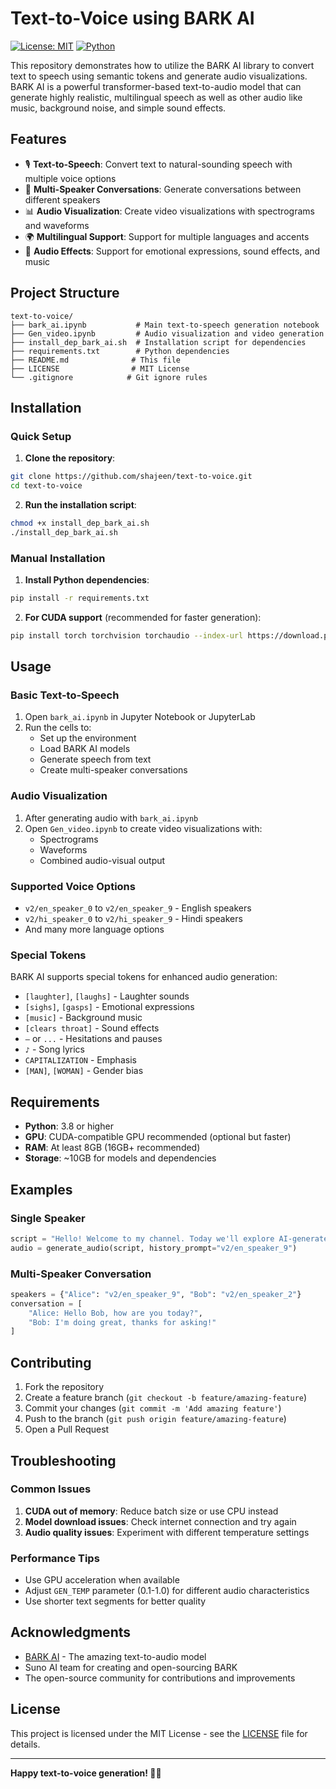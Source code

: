 # Text-to-Voice using BARK AI

[![License: MIT](https://img.shields.io/badge/License-MIT-yellow.svg)](https://opensource.org/licenses/MIT)
[![Python](https://img.shields.io/badge/python-3.8+-blue.svg)](https://www.python.org/downloads/)

This repository demonstrates how to utilize the BARK AI library to convert text to speech using semantic tokens and generate audio visualizations. BARK AI is a powerful transformer-based text-to-audio model that can generate highly realistic, multilingual speech as well as other audio like music, background noise, and simple sound effects.

## Features

- 🎙️ **Text-to-Speech**: Convert text to natural-sounding speech with multiple voice options
- 👥 **Multi-Speaker Conversations**: Generate conversations between different speakers
- 📊 **Audio Visualization**: Create video visualizations with spectrograms and waveforms
- 🌍 **Multilingual Support**: Support for multiple languages and accents
- 🎵 **Audio Effects**: Support for emotional expressions, sound effects, and music

## Project Structure

```
text-to-voice/
├── bark_ai.ipynb           # Main text-to-speech generation notebook
├── Gen_video.ipynb         # Audio visualization and video generation
├── install_dep_bark_ai.sh  # Installation script for dependencies
├── requirements.txt        # Python dependencies
├── README.md              # This file
├── LICENSE                # MIT License
└── .gitignore            # Git ignore rules
```

## Installation

### Quick Setup

1. **Clone the repository**:
```bash
git clone https://github.com/shajeen/text-to-voice.git
cd text-to-voice
```

2. **Run the installation script**:
```bash
chmod +x install_dep_bark_ai.sh
./install_dep_bark_ai.sh
```

### Manual Installation

1. **Install Python dependencies**:
```bash
pip install -r requirements.txt
```

2. **For CUDA support** (recommended for faster generation):
```bash
pip install torch torchvision torchaudio --index-url https://download.pytorch.org/whl/cu118
```

## Usage

### Basic Text-to-Speech

1. Open `bark_ai.ipynb` in Jupyter Notebook or JupyterLab
2. Run the cells to:
   - Set up the environment
   - Load BARK AI models
   - Generate speech from text
   - Create multi-speaker conversations

### Audio Visualization

1. After generating audio with `bark_ai.ipynb`
2. Open `Gen_video.ipynb` to create video visualizations with:
   - Spectrograms
   - Waveforms
   - Combined audio-visual output

### Supported Voice Options

- `v2/en_speaker_0` to `v2/en_speaker_9` - English speakers
- `v2/hi_speaker_0` to `v2/hi_speaker_9` - Hindi speakers
- And many more language options

### Special Tokens

BARK AI supports special tokens for enhanced audio generation:

- `[laughter]`, `[laughs]` - Laughter sounds
- `[sighs]`, `[gasps]` - Emotional expressions
- `[music]` - Background music
- `[clears throat]` - Sound effects
- `—` or `...` - Hesitations and pauses
- `♪` - Song lyrics
- `CAPITALIZATION` - Emphasis
- `[MAN]`, `[WOMAN]` - Gender bias

## Requirements

- **Python**: 3.8 or higher
- **GPU**: CUDA-compatible GPU recommended (optional but faster)
- **RAM**: At least 8GB (16GB+ recommended)
- **Storage**: ~10GB for models and dependencies

## Examples

### Single Speaker
```python
script = "Hello! Welcome to my channel. Today we'll explore AI-generated speech."
audio = generate_audio(script, history_prompt="v2/en_speaker_9")
```

### Multi-Speaker Conversation
```python
speakers = {"Alice": "v2/en_speaker_9", "Bob": "v2/en_speaker_2"}
conversation = [
    "Alice: Hello Bob, how are you today?",
    "Bob: I'm doing great, thanks for asking!"
]
```

## Contributing

1. Fork the repository
2. Create a feature branch (`git checkout -b feature/amazing-feature`)
3. Commit your changes (`git commit -m 'Add amazing feature'`)
4. Push to the branch (`git push origin feature/amazing-feature`)
5. Open a Pull Request

## Troubleshooting

### Common Issues

1. **CUDA out of memory**: Reduce batch size or use CPU instead
2. **Model download issues**: Check internet connection and try again
3. **Audio quality issues**: Experiment with different temperature settings

### Performance Tips

- Use GPU acceleration when available
- Adjust `GEN_TEMP` parameter (0.1-1.0) for different audio characteristics
- Use shorter text segments for better quality

## Acknowledgments

- [BARK AI](https://github.com/suno-ai/bark) - The amazing text-to-audio model
- Suno AI team for creating and open-sourcing BARK
- The open-source community for contributions and improvements

## License

This project is licensed under the MIT License - see the [LICENSE](LICENSE) file for details.

---

**Happy text-to-voice generation! 🎤✨**
